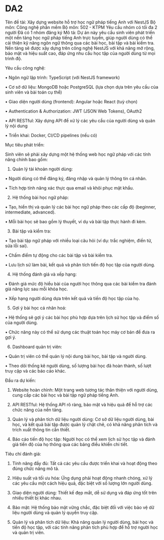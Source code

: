 # DA2
Tên đề tài: Xây dựng website hỗ trợ học ngữ pháp tiếng Anh với NestJS
Bộ môn: Công nghệ phần mềm
Bộ môn: 502 - KTPM
Yêu cầu nhóm có tối đa 2 người
Đã có 1 nhóm đăng ký
Mô tả:
Dự án này yêu cầu sinh viên phát triển một nền tảng học ngữ pháp tiếng Anh trực tuyến, giúp người dùng có thể cải thiện kỹ năng ngôn ngữ thông qua các bài học, bài tập và bài kiểm tra. Nền tảng sẽ được xây dựng trên công nghệ NestJS với khả năng mở rộng, bảo mật và hiệu suất cao, đáp ứng nhu cầu học tập của người dùng từ mọi trình độ.

Yêu cầu công nghệ:

• Ngôn ngữ lập trình: TypeScript (với NestJS framework)

• Cơ sở dữ liệu: MongoDB hoặc PostgreSQL (lựa chọn dựa trên yêu cầu của sinh viên và bài toán cụ thể)

• Giao diện người dùng (frontend): Angular hoặc React (tuỳ chọn)

• Authentication & Authorization: JWT (JSON Web Tokens), OAuth2

• API RESTful: Xây dựng API để xử lý các yêu cầu của người dùng và quản lý nội dung

• Triển khai: Docker, CI/CD pipelines (nếu có)

 

Mục tiêu phát triển:

Sinh viên sẽ phải xây dựng một hệ thống web học ngữ pháp với các tính năng chính bao gồm:

 1. Quản lý tài khoản người dùng:

• Người dùng có thể đăng ký, đăng nhập và quản lý thông tin cá nhân.

• Tích hợp tính năng xác thực qua email và khôi phục mật khẩu.

2. Hệ thống bài học ngữ pháp:

• Tạo, hiển thị và quản lý các bài học ngữ pháp theo các cấp độ (beginner, intermediate, advanced).

• Mỗi bài học sẽ bao gồm lý thuyết, ví dụ và bài tập thực hành đi kèm.

3. Bài tập và kiểm tra:

• Tạo bài tập ngữ pháp với nhiều loại câu hỏi (ví dụ: trắc nghiệm, điền từ, sửa lỗi sai).

• Chấm điểm tự động cho các bài tập và bài kiểm tra.

• Lưu lịch sử làm bài, kết quả và phân tích tiến độ học tập của người dùng.

4. Hệ thống đánh giá và xếp hạng:

• Đánh giá mức độ hiểu bài của người học thông qua các bài kiểm tra đánh giá năng lực sau mỗi khóa học.

• Xếp hạng người dùng dựa trên kết quả và tiến độ học tập của họ.

5. Gợi ý bài học cá nhân hoá:

• Hệ thống sẽ gợi ý các bài học phù hợp dựa trên lịch sử học tập và điểm số của người dùng.

• Chức năng này có thể sử dụng các thuật toán học máy cơ bản để đưa ra gợi ý.

6. Dashboard quản trị viên:

• Quản trị viên có thể quản lý nội dung bài học, bài tập và người dùng.

• Theo dõi thống kê người dùng, số lượng bài học đã hoàn thành, số lượt truy cập và các báo cáo khác.

 

Đầu ra dự kiến:

 1. Website hoàn chỉnh: Một trang web tương tác thân thiện với người dùng, cung cấp các bài học và bài tập ngữ pháp tiếng Anh.

2. API RESTful: Hệ thống API rõ ràng, bảo mật và hiệu quả để hỗ trợ các chức năng của nền tảng.

3. Quản lý và phân tích dữ liệu người dùng: Cơ sở dữ liệu người dùng, bài học, và kết quả bài tập được quản lý chặt chẽ, có khả năng phân tích và trích xuất thông tin cần thiết.

4. Báo cáo tiến độ học tập: Người học có thể xem lịch sử học tập và đánh giá tiến độ của họ thông qua các bảng điều khiển chi tiết.

 

Tiêu chí đánh giá:

 1. Tính năng đầy đủ: Tất cả các yêu cầu được triển khai và hoạt động theo đúng chức năng mô tả.

2. Hiệu suất và tối ưu hóa: Ứng dụng phải hoạt động nhanh chóng, xử lý các yêu cầu một cách hiệu quả, đặc biệt với số lượng lớn người dùng.

3. Giao diện người dùng: Thiết kế đẹp mắt, dễ sử dụng và đáp ứng tốt trên nhiều thiết bị khác nhau.

4. Bảo mật: Hệ thống bảo mật vững chắc, đặc biệt đối với việc bảo vệ dữ liệu người dùng và quản lý quyền truy cập.

5. Quản lý và phân tích dữ liệu: Khả năng quản lý người dùng, bài học và tiến độ học tập, với các tính năng phân tích phù hợp để hỗ trợ người học và quản trị viên.
